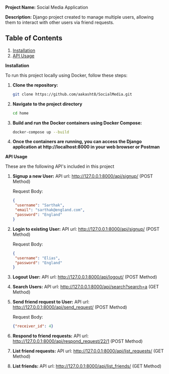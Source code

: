 **Project Name:** Social Media Application

**Description:** Django project created to manage multiple users, allowing them to interact with other users via friend requests.

## Table of Contents

1. [Installation](#installation)
2. [API Usage](#api-usage)

**Installation**

To run this project locally using Docker, follow these steps:

1. **Clone the repository:**
   ```bash
   git clone https://github.com/aakasht8/SocialMedia.git

2. **Navigate to the project directory**
   ```bash
   cd home

3. **Build and run the Docker containers using Docker Compose:**
   ```bash
   docker-compose up --build

4. **Once the containers are running, you can access the Django application at http://localhost:8000 in your web browser or Postman**


**API Usage**

These are the following API's included in this project

1. **Signup a new User:**
   API url: http://127.0.0.1:8000/api/signup/ (POST Method)

   Request Body:
   ```json
   {
    "username": "Sarthak",
    "email": "sarthak@england.com",
    "password": "England"
   }

2. **Login to existing User:**
   API url: http://127.0.0.1:8000/api/signup/ (POST Method)

   Request Body:
      ```json
   {
       "username": "Elias",
       "password": "England"
   }

3. **Logout User:**
   API url: http://127.0.0.1:8000/api/logout/ (POST Method)

4. **Search Users:**
   API url: http://127.0.0.1:8000/api/search?search=a (GET Method)

5. **Send friend request to User:**
   API url: http://127.0.0.1:8000/api/send_request/ (POST Method)

   Request Body:
      ```json
   {"receiver_id": 4}

6. **Respond to friend requests:**
   API url: http://127.0.0.1:8000/api/respond_request/22/1 (POST Method)

7. **List friend requests:**
   API url: http://127.0.0.1:8000/api/list_requests/ (GET Method)

8. **List friends:**
   API url: http://127.0.0.1:8000/api/list_friends/ (GET Method)


    
